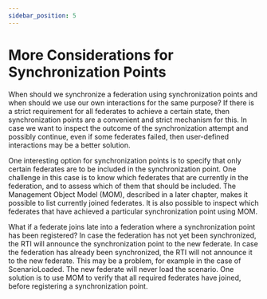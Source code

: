 ```yaml
---
sidebar_position: 5
---
```


# More Considerations for Synchronization Points

When should we synchronize a federation using synchronization points and when should we use our own interactions for the same purpose? If there is a strict requirement for all federates to achieve a certain state, then synchronization points are a convenient and strict mechanism for this. In case we want to inspect the outcome of the synchronization attempt and possibly continue, even if some federates failed, then user-defined interactions may be a better solution.

One interesting option for synchronization points is to specify that only certain federates are to be included in the synchronization point. One challenge in this case is to know which federates that are currently in the federation, and to assess which of them that should be included. The Management Object Model (MOM), described in a later chapter, makes it possible to list currently joined federates. It is also possible to inspect which federates that have achieved a particular synchronization point using MOM. 

What if a federate joins late into a federation where a synchronization point has been registered? In case the federation has not yet been synchronized, the RTI will announce the synchronization point to the new federate. In case the federation has already been synchronized, the RTI will not announce it to the new federate. This may be a problem, for example in the case of ScenarioLoaded. The new federate will never load the scenario. One solution is to use MOM to verify that all required federates have joined, before registering a synchronization point.

